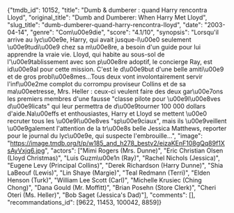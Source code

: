 {"tmdb_id": 10152, "title": "Dumb & dumberer : quand Harry rencontra Lloyd", "original_title": "Dumb and Dumberer: When Harry Met Lloyd", "slug_title": "dumb-dumberer-quand-harry-rencontra-lloyd", "date": "2003-04-14", "genre": "Com\u00e9die", "score": "4.1/10", "synopsis": "Lorsqu'il arrive au lyc\u00e9e, Harry, qui avait jusque-l\u00e0 seulement \u00e9tudi\u00e9 chez sa m\u00e8re, a besoin d'un guide pour lui apprendre la vraie vie. Lloyd, qui habite au sous-sol de l'\u00e9tablissement avec son p\u00e8re adoptif, le concierge Ray, est id\u00e9al pour cette mission. C'est le d\u00e9but d'une belle amiti\u00e9 et de gros probl\u00e8mes...Tous deux vont involontairement servir l'inf\u00e2me complot du corrompu proviseur Collins et de sa ma\u00eetresse, Mrs. Heller : ceux-ci veulent faire des deux gar\u00e7ons les premiers membres d'une fausse \"classe pilote pour \u00e9l\u00e8ves d\u00e9licats\" qui leur permettra de d\u00e9tourner 100 000 dollars d'aide.Na\u00effs et enthousiastes, Harry et Lloyd se mettent \u00e0 recruter tous les \u00e9l\u00e8ves \"sp\u00e9ciaux\", mais ils \u00e9veillent \u00e9galement l'attention de la tr\u00e8s belle Jessica Matthews, reporter pour le journal du lyc\u00e9e, qui suspecte l'embrouille...", "image": "https://image.tmdb.org/t/p/w185_and_h278_bestv2/eizaKEnF108gQq89f1XsAyVxjq6.jpg", "actors": ["Mimi Rogers (Mrs. Dunne)", "Eric Christian Olsen (Lloyd Christmas)", "Luis Guzm\u00e1n (Ray)", "Rachel Nichols (Jessica)", "Eugene Levy (Principal Collins)", "Derek Richardson (Harry Dunne)", "Shia LaBeouf (Lewis)", "Lin Shaye (Margie)", "Teal Redmann (Terri)", "Elden Henson (Turk)", "William Lee Scott (Carl)", "Michelle Krusiec (Ching Chong)", "Dana Gould (Mr. Moffitt)", "Brian Posehn (Store Clerk)", "Cheri Oteri (Ms. Heller)", "Bob Saget (Jessica's Dad)"], "comments": [], "recommandations_id": [9622, 11453, 100042, 8859]}